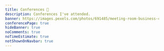 ```yaml
---
title: Conferences 👥
description: Conferences I've attended.
banner: https://images.pexels.com/photos/691485/meeting-room-business-conference-691485.jpeg
conferencePage: true
hideBanner: true
noComments: true
noTimeEstimate: true
notShownOnNavbar: true
---
```

